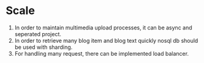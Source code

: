 # Scale
1. In order to maintain multimedia upload processes, it can be async and seperated project.
2. In order to retrieve many blog item and blog text quickly nosql db should be used with sharding.
3. For handling many request, there can be implemented load balancer.
